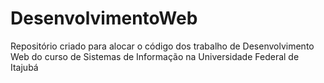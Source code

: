 # DesenvolvimentoWeb
Repositório criado para alocar o código dos trabalho de Desenvolvimento Web do curso de Sistemas de Informação na Universidade Federal de Itajubá
